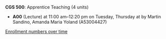 **CGS 500**: Apprentice Teaching (4 units)

- **A00** (Lecture) at 11:00 am–12:20 pm on Tuesday, Thursday at   by Martin Sandino, Amanda Maria Yoland (A53004427)

[Enrollment numbers over time](./CGS500.tsv)
